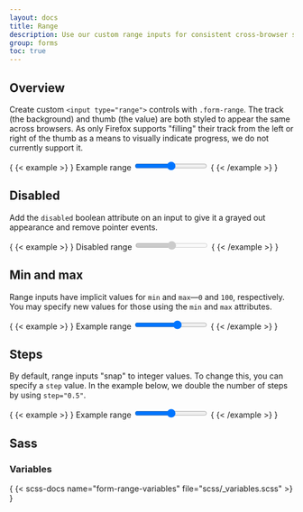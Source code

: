 ```yaml
---
layout: docs
title: Range
description: Use our custom range inputs for consistent cross-browser styling and built-in customization.
group: forms
toc: true
---
```


## Overview

Create custom `<input type="range">` controls with `.form-range`. The track (the background) and thumb (the value) are both styled to appear the same across browsers. As only Firefox supports "filling" their track from the left or right of the thumb as a means to visually indicate progress, we do not currently support it.

{ {< example >} }
<label for="customRange1" class="form-label">Example range</label>
<input type="range" class="form-range" id="customRange1">
{ {< /example >} }

## Disabled

Add the `disabled` boolean attribute on an input to give it a grayed out appearance and remove pointer events.

{ {< example >} }
<label for="disabledRange" class="form-label">Disabled range</label>
<input type="range" class="form-range" id="disabledRange" disabled>
{ {< /example >} }

## Min and max

Range inputs have implicit values for `min` and `max`—`0` and `100`, respectively. You may specify new values for those using the `min` and `max` attributes.

{ {< example >} }
<label for="customRange2" class="form-label">Example range</label>
<input type="range" class="form-range" min="0" max="5" id="customRange2">
{ {< /example >} }

## Steps

By default, range inputs "snap" to integer values. To change this, you can specify a `step` value. In the example below, we double the number of steps by using `step="0.5"`.

{ {< example >} }
<label for="customRange3" class="form-label">Example range</label>
<input type="range" class="form-range" min="0" max="5" step="0.5" id="customRange3">
{ {< /example >} }

## Sass

### Variables

{ {< scss-docs name="form-range-variables" file="scss/_variables.scss" >} }
